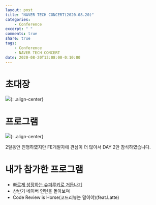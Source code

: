 ```yaml
---
layout: post
title: "NAVER TECH CONCERT(2020.08.20)"
categories:
    - Conference
excerpt: " "
comments: true
share: true
tags:
    - Conference
    - NAVER TECH CONCERT
date: 2020-08-20T13:08:00-0:10:00
---
```


# 초대장

![](https://kimmy100b.github.io/assets/images/conference/2020-08-naver/email.PNG){: .align-center}

# 프로그램

![](https://kimmy100b.github.io/assets/images/conference/2020-08-naver/program.PNG){: .align-center}

2일동안 진행하였지만 FE개발자에 관심이 더 많아서 DAY 2만 참석하였습니다.

# 내가 참가한 프로그램

<!-- TODO : 내용 정리 후 링크 연결하기 -->

-   [빠르게 성장하는 슈퍼루키로 거듭나기](https://kimmy100b.github.io/conference/2020/08/21/conference-naver01/#)
-   상반기 네이버 인턴을 돌아보며
-   Code Review is Horse(코드리뷰는 말이야)(feat.Latte)
